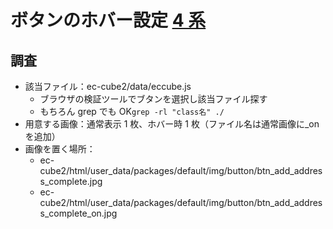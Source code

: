 # ボタンのホバー設定 [4 系](https://github.com/yu-ka3028/pra_eccube4/issues/33#issue-2840021830)

## 調査

- 該当ファイル：ec-cube2/data/eccube.js
  - ブラウザの検証ツールでブタンを選択し該当ファイル探す
  - もちろん grep でも OK`grep -rl "class名" ./`
- 用意する画像：通常表示 1 枚、ホバー時 1 枚（ファイル名は通常画像に_on を追加）
- 画像を置く場所：
  - ec-cube2/html/user_data/packages/default/img/button/btn_add_address_complete.jpg
  - ec-cube2/html/user_data/packages/default/img/button/btn_add_address_complete_on.jpg

